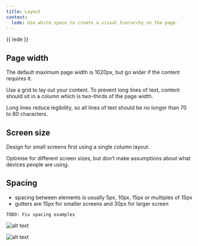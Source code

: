 ```yaml
---
title: Layout
context:
  lede: Use white space to create a visual hierarchy on the page.
---
```


{{ lede }}

## Page width

The default maximum page width is 1020px, but go wider if the content requires it.

Use a grid to lay out your content. To prevent long lines of text, content should sit in a column which is two-thirds of the page width.

Long lines reduce legibility, so all lines of text should be no longer than 70 to 80 characters.

## Screen size

Design for small screens first using a single column layout.

Optimise for different screen sizes, but don’t make assumptions about what devices people are using.

## Spacing

* spacing between elements is usually 5px, 10px, 15px or multiples of 15px
* gutters are 15px for smaller screens and 30px for larger screen

```
TODO: Fix spacing examples
```

![alt text](http://govuk-elements.herokuapp.com/public/images/examples/15px-gutter-example.png "15px gutter example")

![alt text](http://govuk-elements.herokuapp.com/public/images/examples/30px-gutter-example.png "30px gutter example")
